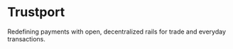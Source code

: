 # Trustport
Redefining payments with open, decentralized rails for trade and everyday transactions.
